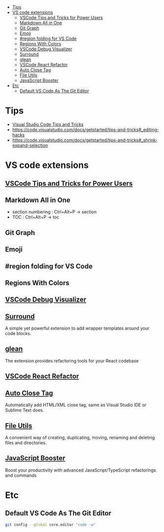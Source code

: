 - [Tips](#tips)
- [VS code extensions](#vs-code-extensions)
  - [VSCode Tips and Tricks for Power Users](#vscode-tips-and-tricks-for-power-users)
  - [Markdown All in One](#markdown-all-in-one)
  - [Git Graph](#git-graph)
  - [Emoji](#emoji)
  - [#region folding for VS Code](#region-folding-for-vs-code)
  - [Regions With Colors](#regions-with-colors)
  - [VSCode Debug Visualizer](#vscode-debug-visualizer)
  - [Surround](#surround)
  - [glean](#glean)
  - [VSCode React Refactor](#vscode-react-refactor)
  - [Auto Close Tag](#auto-close-tag)
  - [File Utils](#file-utils)
  - [JavaScript Booster](#javascript-booster)
- [Etc](#etc)
  - [Default VS Code As The Git Editor](#default-vs-code-as-the-git-editor)

# Tips
- [Visual Studio Code Tips and Tricks](https://code.visualstudio.com/docs/getstarted/tips-and-tricks)
- https://code.visualstudio.com/docs/getstarted/tips-and-tricks#_editing-hacks
- https://code.visualstudio.com/docs/getstarted/tips-and-tricks#_shrink-expand-selection

# VS code extensions
## [VSCode Tips and Tricks for Power Users](https://www.toptal.com/visual-studio/vscode-tips-power-users)
## Markdown All in One
- section numbering : Ctrl+Alt+P -> section
- TOC : Ctrl+Alt+P -> toc

## Git Graph
## Emoji
## #region folding for VS Code
## Regions With Colors
## [VSCode Debug Visualizer](https://marketplace.visualstudio.com/items?itemName=hediet.debug-visualizer)
## [Surround](https://marketplace.visualstudio.com/items?itemName=yatki.vscode-surround)
A simple yet powerful extension to add wrapper templates around your code blocks.
## [glean](https://marketplace.visualstudio.com/items?itemName=wix.glean)
The extension provides refactoring tools for your React codebase
## [VSCode React Refactor](https://marketplace.visualstudio.com/items?itemName=planbcoding.vscode-react-refactor)
## [Auto Close Tag](https://marketplace.visualstudio.com/items?itemName=formulahendry.auto-close-tag)
Automatically add HTML/XML close tag, same as Visual Studio IDE or Sublime Text does.
## [File Utils](https://marketplace.visualstudio.com/items?itemName=sleistner.vscode-fileutils)
A convenient way of creating, duplicating, moving, renaming and deleting files and directories.
## [JavaScript Booster](https://marketplace.visualstudio.com/items?itemName=sburg.vscode-javascript-booster)
Boost your productivity with advanced JavaScript/TypeScript refactorings and commands

# Etc
## Default VS Code As The Git Editor 
```bash
git config --global core.editor "code -w"
```